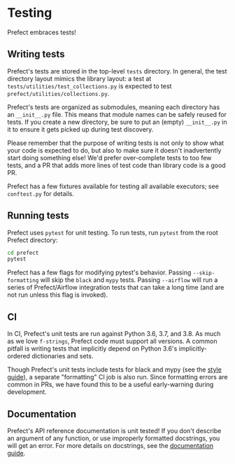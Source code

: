 # Testing

Prefect embraces tests!

## Writing tests

Prefect's tests are stored in the top-level `tests` directory. In general, the test directory layout mimics the library layout: a test at `tests/utilities/test_collections.py` is expected to test `prefect/utilities/collections.py`.

Prefect's tests are organized as submodules, meaning each directory has an `__init__.py` file. This means that module names can be safely reused for tests. If you create a new directory, be sure to put an (empty) `__init__.py` in it to ensure it gets picked up during test discovery.

Please remember that the purpose of writing tests is not only to show what your code is expected to do, but also to make sure it doesn't inadvertently start doing something else! We'd prefer over-complete tests to too few tests, and a PR that adds more lines of test code than library code is a good PR.

Prefect has a few fixtures available for testing all available executors; see `conftest.py` for details.

## Running tests

Prefect uses `pytest` for unit testing. To run tests, run `pytest` from the root Prefect directory:

```bash
cd prefect
pytest
```

Prefect has a few flags for modifying pytest's behavior. Passing `--skip-formatting` will skip the `black` and `mypy` tests. Passing `--airflow` will run a series of Prefect/Airflow integration tests that can take a long time (and are not run unless this flag is invoked).

## CI

In CI, Prefect's unit tests are run against Python 3.6, 3.7, and 3.8. As much as we love `f-strings`, Prefect code must support all versions. A common pitfall is writing tests that implicitly depend on Python 3.6's implicitly-ordered dictionaries and sets.

Though Prefect's unit tests include tests for black and mypy (see the [style guide](style.md)), a separate "formatting" CI job is also run. Since formatting errors are common in PRs, we have found this to be a useful early-warning during development.

## Documentation

Prefect's API reference documentation is unit tested! If you don't describe an argument of any function, or use improperly formatted docstrings, you will get an error. For more details on docstrings, see the [documentation guide](documentation.md).
